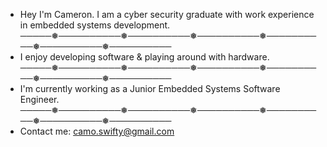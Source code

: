 - Hey I'm Cameron. I am a cyber security graduate with work experience in embedded systems development.
─────❅──────────❅──────────❅──────────❅──────────❅──────────❅──────────
- I enjoy developing software & playing around with hardware.
─────❅──────────❅──────────❅──────────❅──────────❅──────────❅──────────
- I'm currently working as a Junior Embedded Systems Software Engineer.
─────❅──────────❅──────────❅──────────❅──────────❅──────────❅──────────
- Contact me: camo.swifty@gmail.com

<!---
camswift/camswift is a ✨ special ✨ repository because its `README.md` (this file) appears on your GitHub profile.
You can click the Preview link to take a look at your changes.
--->
